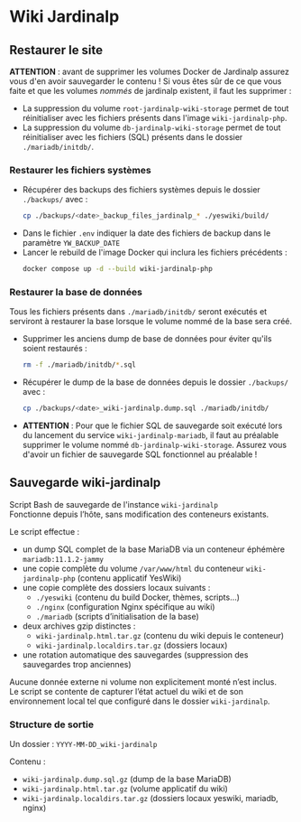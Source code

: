 # Wiki Jardinalp

## Restaurer le site

**ATTENTION** : avant de supprimer les volumes Docker de Jardinalp assurez vous d'en avoir sauvegarder le contenu !
Si vous êtes sûr de ce que vous faite et que les volumes *nommés* de jardinalp existent, il faut les supprimer :
   - La suppression du volume `root-jardinalp-wiki-storage` permet de tout réinitialiser avec les
   fichiers présents dans l'image `wiki-jardinalp-php`.
   - La suppression du volume `db-jardinalp-wiki-storage` permet de tout réinitialiser avec les
   fichiers (SQL) présents dans le dossier `./mariadb/initdb/`.


### Restaurer les fichiers systèmes

 - Récupérer des backups des fichiers systèmes depuis le dossier `./backups/` avec :
   ```bash
   cp ./backups/<date>_backup_files_jardinalp_* ./yeswiki/build/
   ```
 - Dans le fichier `.env` indiquer la date des fichiers de backup dans le paramètre `YW_BACKUP_DATE`
 - Lancer le rebuild de l'image Docker qui inclura les fichiers précédents :
   ```bash
   docker compose up -d --build wiki-jardinalp-php
   ```

### Restaurer la base de données
Tous les fichiers présents dans `./mariadb/initdb/` seront exécutés et serviront
à restaurer la base lorsque le volume nommé de la base sera créé.

 - Supprimer les anciens dump de base de données pour éviter qu'ils soient restaurés :
   ```bash
   rm -f ./mariadb/initdb/*.sql
   ```
 - Récupérer le dump de la base de données depuis le dossier `./backups/` avec :
   ```bash
   cp ./backups/<date>_wiki-jardinalp.dump.sql ./mariadb/initdb/
   ```
 - **ATTENTION** : Pour que le fichier SQL de sauvegarde soit exécuté lors du lancement du service
 `wiki-jardinalp-mariadb`, il faut au préalable supprimer le volume nommé `db-jardinalp-wiki-storage`.
 Assurez vous d'avoir un fichier de sauvegarde SQL fonctionnel au préalable !


## Sauvegarde wiki-jardinalp

Script Bash de sauvegarde de l'instance `wiki-jardinalp`  
Fonctionne depuis l’hôte, sans modification des conteneurs existants.

Le script effectue :
- un dump SQL complet de la base MariaDB via un conteneur éphémère `mariadb:11.1.2-jammy`
- une copie complète du volume `/var/www/html` du conteneur `wiki-jardinalp-php` (contenu applicatif YesWiki)
- une copie complète des dossiers locaux suivants :
  - `./yeswiki` (contenu du build Docker, thèmes, scripts…)
  - `./nginx` (configuration Nginx spécifique au wiki)
  - `./mariadb` (scripts d’initialisation de la base)
- deux archives gzip distinctes :
  - `wiki-jardinalp.html.tar.gz` (contenu du wiki depuis le conteneur)
  - `wiki-jardinalp.localdirs.tar.gz` (dossiers locaux)
- une rotation automatique des sauvegardes (suppression des sauvegardes trop anciennes)

Aucune donnée externe ni volume non explicitement monté n’est inclus.  
Le script se contente de capturer l’état actuel du wiki et de son environnement local tel que configuré dans le dossier `wiki-jardinalp`.

### Structure de sortie

Un dossier : `YYYY-MM-DD_wiki-jardinalp`

Contenu :
- `wiki-jardinalp.dump.sql.gz` (dump de la base MariaDB)
- `wiki-jardinalp.html.tar.gz` (volume applicatif du wiki)
- `wiki-jardinalp.localdirs.tar.gz` (dossiers locaux yeswiki, mariadb, nginx)
